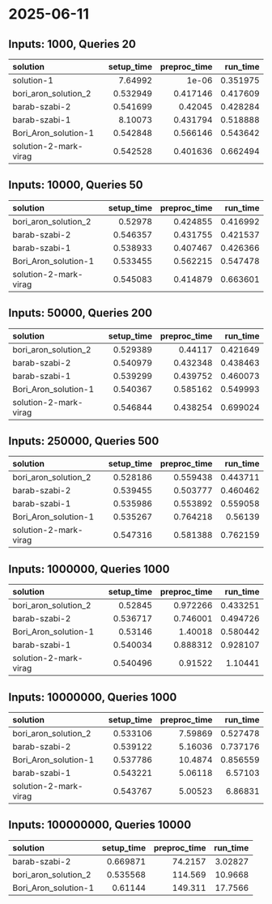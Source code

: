 # 2025-06-11

## Inputs: 1000, Queries 20

| solution              |   setup_time |   preproc_time |   run_time |
|:----------------------|-------------:|---------------:|-----------:|
| solution-1            |     7.64992  |       1e-06    |   0.351975 |
| bori_aron_solution_2  |     0.532949 |       0.417146 |   0.417609 |
| barab-szabi-2         |     0.541699 |       0.42045  |   0.428284 |
| barab-szabi-1         |     8.10073  |       0.431794 |   0.518888 |
| Bori_Aron_solution-1  |     0.542848 |       0.566146 |   0.543642 |
| solution-2-mark-virag |     0.542528 |       0.401636 |   0.662494 |

## Inputs: 10000, Queries 50

| solution              |   setup_time |   preproc_time |   run_time |
|:----------------------|-------------:|---------------:|-----------:|
| bori_aron_solution_2  |     0.52978  |       0.424855 |   0.416992 |
| barab-szabi-2         |     0.546357 |       0.431755 |   0.421537 |
| barab-szabi-1         |     0.538933 |       0.407467 |   0.426366 |
| Bori_Aron_solution-1  |     0.533455 |       0.562215 |   0.547478 |
| solution-2-mark-virag |     0.545083 |       0.414879 |   0.663601 |

## Inputs: 50000, Queries 200

| solution              |   setup_time |   preproc_time |   run_time |
|:----------------------|-------------:|---------------:|-----------:|
| bori_aron_solution_2  |     0.529389 |       0.44117  |   0.421649 |
| barab-szabi-2         |     0.540979 |       0.432348 |   0.438463 |
| barab-szabi-1         |     0.539299 |       0.439752 |   0.460073 |
| Bori_Aron_solution-1  |     0.540367 |       0.585162 |   0.549993 |
| solution-2-mark-virag |     0.546844 |       0.438254 |   0.699024 |

## Inputs: 250000, Queries 500

| solution              |   setup_time |   preproc_time |   run_time |
|:----------------------|-------------:|---------------:|-----------:|
| bori_aron_solution_2  |     0.528186 |       0.559438 |   0.443711 |
| barab-szabi-2         |     0.539455 |       0.503777 |   0.460462 |
| barab-szabi-1         |     0.535986 |       0.553892 |   0.559058 |
| Bori_Aron_solution-1  |     0.535267 |       0.764218 |   0.56139  |
| solution-2-mark-virag |     0.547316 |       0.581388 |   0.762159 |

## Inputs: 1000000, Queries 1000

| solution              |   setup_time |   preproc_time |   run_time |
|:----------------------|-------------:|---------------:|-----------:|
| bori_aron_solution_2  |     0.52845  |       0.972266 |   0.433251 |
| barab-szabi-2         |     0.536717 |       0.746001 |   0.494726 |
| Bori_Aron_solution-1  |     0.53146  |       1.40018  |   0.580442 |
| barab-szabi-1         |     0.540034 |       0.888312 |   0.928107 |
| solution-2-mark-virag |     0.540496 |       0.91522  |   1.10441  |

## Inputs: 10000000, Queries 1000

| solution              |   setup_time |   preproc_time |   run_time |
|:----------------------|-------------:|---------------:|-----------:|
| bori_aron_solution_2  |     0.533106 |        7.59869 |   0.527478 |
| barab-szabi-2         |     0.539122 |        5.16036 |   0.737176 |
| Bori_Aron_solution-1  |     0.537786 |       10.4874  |   0.856559 |
| barab-szabi-1         |     0.543221 |        5.06118 |   6.57103  |
| solution-2-mark-virag |     0.543767 |        5.00523 |   6.86831  |

## Inputs: 100000000, Queries 10000

| solution             |   setup_time |   preproc_time |   run_time |
|:---------------------|-------------:|---------------:|-----------:|
| barab-szabi-2        |     0.669871 |        74.2157 |    3.02827 |
| bori_aron_solution_2 |     0.535568 |       114.569  |   10.9668  |
| Bori_Aron_solution-1 |     0.61144  |       149.311  |   17.7566  |